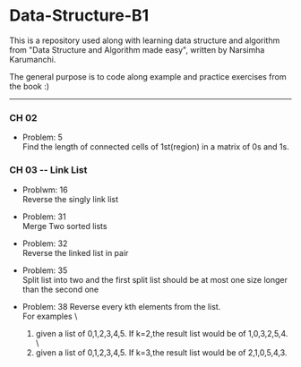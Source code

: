 # Data-Structure-B1

This is a repository used along with learning data structure and algorithm from "Data Structure and Algorithm made easy", written by Narsimha Karumanchi.

The general purpose is to code along example and practice exercises from the book :)

---

### CH 02

- Problem: 5 \
  Find the length of connected cells of 1st(region) in a matrix of 0s and 1s.

### CH 03 -- Link List

- Problwm: 16 \
  Reverse the singly link list

- Problem: 31 \
  Merge Two sorted lists

- Problem: 32 \
  Reverse the linked list in pair

- Problem: 35 \
  Split list into two and the first split list should be at most one size longer than the second one

- Problem: 38
  Reverse every kth elements from the list.\
  For examples \
  1. given a list of 0,1,2,3,4,5. If k=2,the result list would be of 1,0,3,2,5,4. \
  1. given a list of 0,1,2,3,4,5. If k=3,the result list would be of 2,1,0,5,4,3.
